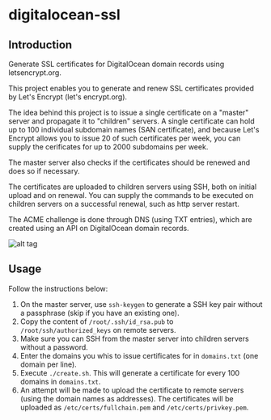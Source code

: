# digitalocean-ssl

## Introduction

Generate SSL certificates for DigitalOcean domain records using letsencrypt.org.

This project enables you to generate and renew SSL certificates provided by Let's Encrypt (let's encrypt.org).

The idea behind this project is to issue a single certificate on a "master" server and propagate it to "children" servers. A single certificate can hold up to 100 individual subdomain names (SAN certificate), and because Let's Encrypt allows you to issue 20 of such certificates per week, you can supply the cerificates for up to 2000 subdomains per week.

The master server also checks if the certificates should be renewed and does so if necessary.

The certificates are uploaded to children servers using SSH, both on initial upload and on renewal. You can supply the commands to be executed on children servers on a successful renewal, such as http server restart.

The ACME challenge is done through DNS (using TXT entries), which are created using an API on DigitalOcean domain records.

![alt tag](https://igorsaric.github.io/images/cert.svg)

## Usage

Follow the instructions below:

1. On the master server, use ``ssh-keygen`` to generate a SSH key pair without a passphrase (skip if you have an existing one).
2. Copy the content of ``/root/.ssh/id_rsa.pub`` to ``/root/ssh/authorized_keys`` on remote servers.
3. Make sure you can SSH from the master server into children servers without a password.
4. Enter the domains you whis to issue certificates for in ``domains.txt`` (one domain per line).
5. Execute ``./create.sh``. This will generate a certificate for every 100 domains in ``domains.txt``.
6. An attempt will be made to upload the certificate to remote servers (using the domain names as addresses). The certificates will be uploaded as ``/etc/certs/fullchain.pem`` and ``/etc/certs/privkey.pem``.

